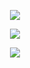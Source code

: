 <p align="center" dir="auto">
<img src="https://spotify-github-profile.kittinanx.com/api/view?uid=3144t4e3cclfn2vqfpxbzp5hkqga&cover_image=true&theme=natemoo-re&show_offline=false&background_color=121212&interchange=false&bar_color=334833&bar_color_cover=false)](https://github.com/kittinan/spotify-github-profile)" style="max-width: 100%;"></a>
<p align="center" dir="auto"><a target="_blank" rel="noopener noreferrer nofollow" href=><img src="https://i.postimg.cc/fRjtS9WH/f933b863c472e62660844d88bc1e1f38-removebg-preview.png" style="max-width: 100%;"></a>
</p>
<p align="center" dir="auto"> 
<img src="https://komarev.com/ghpvc/?username=jensenackIes&style=plastic&label=stalkers&color=000000">
</p> ‎ ‎ 
